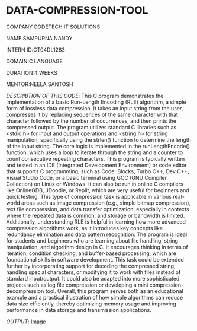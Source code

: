 # DATA-COMPRESSION-TOOL

COMPANY:CODETECH IT SOLUTIONS

NAME:SAMPURNA NANDY

INTERN ID:CT04DL1283

DOMAIN:C LANGUAGE

DURATION:4 WEEKS

MENTOR:NEELA SANTOSH

*DESCRIBTION OF THIS CODE*:
This C program demonstrates the implementation of a basic Run-Length Encoding (RLE) algorithm, a simple form of lossless data compression. It takes an input string from the user, compresses it by replacing sequences of the same character with that character followed by the number of occurrences, and then prints the compressed output. The program utilizes standard C libraries such as <stdio.h> for input and output operations and <string.h> for string manipulation, specifically using the strlen() function to determine the length of the input string. The core logic is implemented in the runLengthEncode() function, which uses a loop to iterate through the string and a counter to count consecutive repeating characters. This program is typically written and tested in an IDE (Integrated Development Environment) or code editor that supports C programming, such as Code::Blocks, Turbo C++, Dev C++, Visual Studio Code, or a basic terminal using GCC (GNU Compiler Collection) on Linux or Windows. It can also be run in online C compilers like OnlineGDB, JDoodle, or Replit, which are very useful for beginners and quick testing. This type of compression task is applicable in various real-world areas such as image compression (e.g., simple bitmap compression), text file compression, and data transfer optimization, especially in contexts where the repeated data is common, and storage or bandwidth is limited. Additionally, understanding RLE is helpful in learning how more advanced compression algorithms work, as it introduces key concepts like redundancy elimination and data pattern recognition. The program is ideal for students and beginners who are learning about file handling, string manipulation, and algorithm design in C. It encourages thinking in terms of iteration, condition checking, and buffer-based processing, which are foundational skills in software development. This task could be extended further by incorporating support for decoding the compressed string, handling special characters, or modifying it to work with files instead of standard input/output. It could also be adapted into more sophisticated projects such as log file compression or developing a mini compression-decompression tool. Overall, this program serves both as an educational example and a practical illustration of how simple algorithms can reduce data size efficiently, thereby optimizing memory usage and improving performance in data storage and transmission applications.

*OUTPUT*:
[Image](https://github.com/user-attachments/assets/d8bf00c7-fef8-4558-815f-ae01caeba959)







